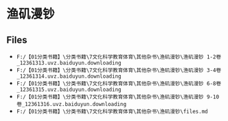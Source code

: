 # 渔矶漫钞

## Files

- `F:/【01分类书籍】\分类书籍\7文化科学教育体育\其他杂书\渔矶漫钞\渔矶漫钞 1-2卷_12361313.uvz.baiduyun.downloading`
- `F:/【01分类书籍】\分类书籍\7文化科学教育体育\其他杂书\渔矶漫钞\渔矶漫钞 3-4卷_12361314.uvz.baiduyun.downloading`
- `F:/【01分类书籍】\分类书籍\7文化科学教育体育\其他杂书\渔矶漫钞\渔矶漫钞 6-8卷_12361315.uvz.baiduyun.downloading`
- `F:/【01分类书籍】\分类书籍\7文化科学教育体育\其他杂书\渔矶漫钞\渔矶漫钞 9-10卷_12361316.uvz.baiduyun.downloading`
- `F:/【01分类书籍】\分类书籍\7文化科学教育体育\其他杂书\渔矶漫钞\files.md`
